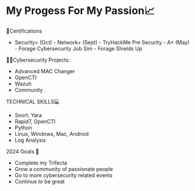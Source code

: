 <h1> My Progess For My Passion📈 </h1>

</h3> 📜Certifications </h3>

- Security+ (Oct)
-​ Network+ (Sept)
​- TryHackMe Pre Security
-​ A+ (May)
​- Forage Cybersecurity Job Sim
-​ Forage Shields Up


</h3>👨‍💻Cybersecurity Projects: </h3>

-  Advanced MAC Changer
-  OpenCTI
-  Wazuh
-  Community

</h3> TECHNICAL SKILLS💻 </h3>

-  Snort, Yara
-  Rapid7, OpenCTI
-  Python
-  Linux, Windows, Mac, Android
-  Log Analysis


</h3> 2024 Goals 🥅</h3>

- Complete my Trifecta 
- Grow a community of passionate people 
- Go to more cybersecurity related events 
- Continue to be great